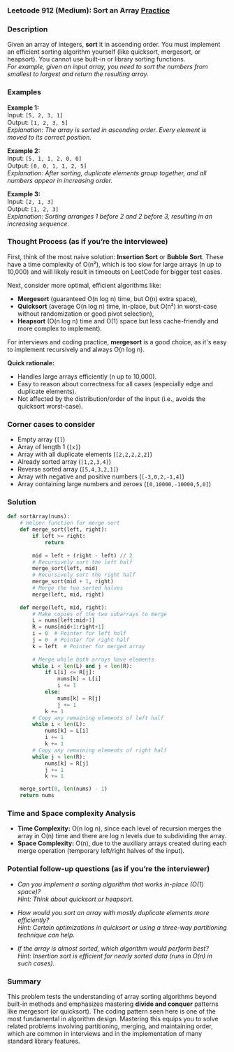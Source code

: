 ### Leetcode 912 (Medium): Sort an Array [Practice](https://leetcode.com/problems/sort-an-array)

### Description  
Given an array of integers, **sort** it in ascending order. You must implement an efficient sorting algorithm yourself (like quicksort, mergesort, or heapsort). You cannot use built-in or library sorting functions.  
*For example, given an input array, you need to sort the numbers from smallest to largest and return the resulting array.*

### Examples  

**Example 1:**  
Input: `[5, 2, 3, 1]`  
Output: `[1, 2, 3, 5]`  
*Explanation: The array is sorted in ascending order. Every element is moved to its correct position.*

**Example 2:**  
Input: `[5, 1, 1, 2, 0, 0]`  
Output: `[0, 0, 1, 1, 2, 5]`  
*Explanation: After sorting, duplicate elements group together, and all numbers appear in increasing order.*

**Example 3:**  
Input: `[2, 1, 3]`  
Output: `[1, 2, 3]`  
*Explanation: Sorting arranges 1 before 2 and 2 before 3, resulting in an increasing sequence.*

### Thought Process (as if you’re the interviewee)  
First, think of the most naive solution: **Insertion Sort** or **Bubble Sort**. These have a time complexity of O(n²), which is too slow for large arrays (n up to 10,000) and will likely result in timeouts on LeetCode for bigger test cases.

Next, consider more optimal, efficient algorithms like:
- **Mergesort** (guaranteed O(n log n) time, but O(n) extra space),
- **Quicksort** (average O(n log n) time, in-place, but O(n²) in worst-case without randomization or good pivot selection),
- **Heapsort** (O(n log n) time and O(1) space but less cache-friendly and more complex to implement).

For interviews and coding practice, **mergesort** is a good choice, as it's easy to implement recursively and always O(n log n).

**Quick rationale:**  
- Handles large arrays efficiently (n up to 10,000).
- Easy to reason about correctness for all cases (especially edge and duplicate elements).
- Not affected by the distribution/order of the input (i.e., avoids the quicksort worst-case).

### Corner cases to consider  
- Empty array (`[]`)  
- Array of length 1 (`[x]`)  
- Array with all duplicate elements (`[2,2,2,2,2]`)  
- Already sorted array (`[1,2,3,4]`)  
- Reverse sorted array (`[5,4,3,2,1]`)  
- Array with negative and positive numbers (`[-3,0,2,-1,4]`)  
- Array containing large numbers and zeroes (`[0,10000,-10000,5,0]`)

### Solution

```python
def sortArray(nums):
    # Helper function for merge sort
    def merge_sort(left, right):
        if left >= right:
            return
        
        mid = left + (right - left) // 2
        # Recursively sort the left half
        merge_sort(left, mid)
        # Recursively sort the right half
        merge_sort(mid + 1, right)
        # Merge the two sorted halves
        merge(left, mid, right)
    
    def merge(left, mid, right):
        # Make copies of the two subarrays to merge
        L = nums[left:mid+1]
        R = nums[mid+1:right+1]
        i = 0  # Pointer for left half
        j = 0  # Pointer for right half
        k = left  # Pointer for merged array
        
        # Merge while both arrays have elements
        while i < len(L) and j < len(R):
            if L[i] <= R[j]:
                nums[k] = L[i]
                i += 1
            else:
                nums[k] = R[j]
                j += 1
            k += 1
        # Copy any remaining elements of left half
        while i < len(L):
            nums[k] = L[i]
            i += 1
            k += 1
        # Copy any remaining elements of right half
        while j < len(R):
            nums[k] = R[j]
            j += 1
            k += 1

    merge_sort(0, len(nums) - 1)
    return nums
```

### Time and Space complexity Analysis  

- **Time Complexity:** O(n log n), since each level of recursion merges the array in O(n) time and there are log n levels due to subdividing the array.
- **Space Complexity:** O(n), due to the auxiliary arrays created during each merge operation (temporary left/right halves of the input).

### Potential follow-up questions (as if you’re the interviewer)  

- *Can you implement a sorting algorithm that works in-place (O(1) space)?*  
  *Hint: Think about quicksort or heapsort.*

- *How would you sort an array with mostly duplicate elements more efficiently?*  
  *Hint: Certain optimizations in quicksort or using a three-way partitioning technique can help.*

- *If the array is almost sorted, which algorithm would perform best?*  
  *Hint: Insertion sort is efficient for nearly sorted data (runs in O(n) in such cases).*

### Summary
This problem tests the understanding of array sorting algorithms beyond built-in methods and emphasizes mastering **divide and conquer** patterns like mergesort (or quicksort). The coding pattern seen here is one of the most fundamental in algorithm design. Mastering this equips you to solve related problems involving partitioning, merging, and maintaining order, which are common in interviews and in the implementation of many standard library features.